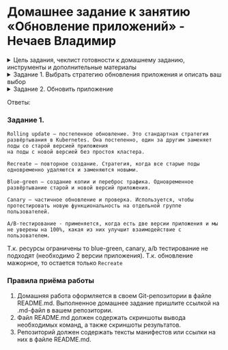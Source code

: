 # Домашнее задание к занятию «Обновление приложений» - Нечаев Владимир

<details>
<summary>Цель задания, чеклист готовности к домашнему заданию, инструменты и дополнительные материалы</summary>

Выбрать и настроить стратегию обновления приложения.

### Чеклист готовности к домашнему заданию

1. Кластер K8s.

### Инструменты и дополнительные материалы, которые пригодятся для выполнения задания

1. [Документация Updating a Deployment](https://kubernetes.io/docs/concepts/workloads/controllers/deployment/#updating-a-deployment).
2. [Статья про стратегии обновлений](https://habr.com/ru/companies/flant/articles/471620/).

</details>

<details>
<summary>Задание 1. Выбрать стратегию обновления приложения и описать ваш выбор</summary>
  
### Задание 1. Выбрать стратегию обновления приложения и описать ваш выбор

1. Имеется приложение, состоящее из нескольких реплик, которое требуется обновить.
2. Ресурсы, выделенные для приложения, ограничены, и нет возможности их увеличить.
3. Запас по ресурсам в менее загруженный момент времени составляет 20%.
4. Обновление мажорное, новые версии приложения не умеют работать со старыми.
5. Вам нужно объяснить свой выбор стратегии обновления приложения.

</details>

<details>
<summary>Задание 2. Обновить приложение</summary>

### Задание 2. Обновить приложение

1. Создать deployment приложения с контейнерами nginx и multitool. Версию nginx взять 1.19. Количество реплик — 5.
2. Обновить версию nginx в приложении до версии 1.20, сократив время обновления до минимума. Приложение должно быть доступно.
3. Попытаться обновить nginx до версии 1.28, приложение должно оставаться доступным.
4. Откатиться после неудачного обновления.

</details>

Ответы:

### Задание 1.

```
Rolling update — постепенное обновление. Это стандартная стратегия развёртывания в Kubernetes. Она постепенно, один за другим заменяет поды со старой версией приложения
на поды с новой версией без простоя кластера.

Recreate — повторное создание. Стратегия, когда все старые поды одновременно удаляются и заменяются новыми.

Blue-green — создание копии и переброс трафика. Одновременное развёртывание старой и новой версий приложения.

Canary — частичное обновление и проверка. Используется, чтобы протестировать новую функциональность на отдельной группе пользователей.

A/B-тестирование - применяется, когда есть две версии приложения и мы не уверены на 100%, какая из них улучшит взаимодействие с пользователем.
```
Т.к. ресурсы ограничены то blue-green, canary, a/b тестирование не подходят (необходимо 2 версии приложения). Т.к. обновление мажорное, то остается только `Recreate`


### Правила приёма работы

1. Домашняя работа оформляется в своем Git-репозитории в файле README.md. Выполненное домашнее задание пришлите ссылкой на .md-файл в вашем репозитории.
2. Файл README.md должен содержать скриншоты вывода необходимых команд, а также скриншоты результатов.
3. Репозиторий должен содержать тексты манифестов или ссылки на них в файле README.md.
